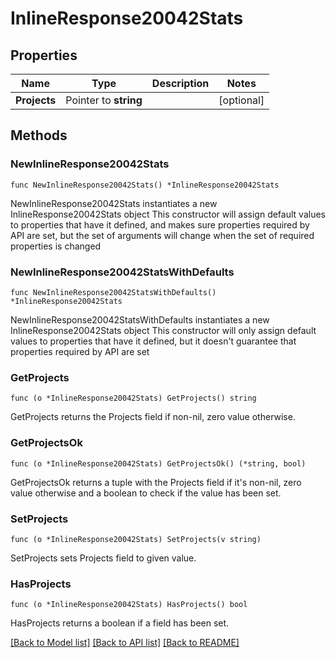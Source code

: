 # InlineResponse20042Stats

## Properties

Name | Type | Description | Notes
------------ | ------------- | ------------- | -------------
**Projects** | Pointer to **string** |  | [optional] 

## Methods

### NewInlineResponse20042Stats

`func NewInlineResponse20042Stats() *InlineResponse20042Stats`

NewInlineResponse20042Stats instantiates a new InlineResponse20042Stats object
This constructor will assign default values to properties that have it defined,
and makes sure properties required by API are set, but the set of arguments
will change when the set of required properties is changed

### NewInlineResponse20042StatsWithDefaults

`func NewInlineResponse20042StatsWithDefaults() *InlineResponse20042Stats`

NewInlineResponse20042StatsWithDefaults instantiates a new InlineResponse20042Stats object
This constructor will only assign default values to properties that have it defined,
but it doesn't guarantee that properties required by API are set

### GetProjects

`func (o *InlineResponse20042Stats) GetProjects() string`

GetProjects returns the Projects field if non-nil, zero value otherwise.

### GetProjectsOk

`func (o *InlineResponse20042Stats) GetProjectsOk() (*string, bool)`

GetProjectsOk returns a tuple with the Projects field if it's non-nil, zero value otherwise
and a boolean to check if the value has been set.

### SetProjects

`func (o *InlineResponse20042Stats) SetProjects(v string)`

SetProjects sets Projects field to given value.

### HasProjects

`func (o *InlineResponse20042Stats) HasProjects() bool`

HasProjects returns a boolean if a field has been set.


[[Back to Model list]](../README.md#documentation-for-models) [[Back to API list]](../README.md#documentation-for-api-endpoints) [[Back to README]](../README.md)


